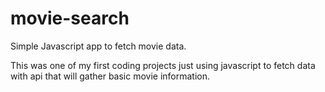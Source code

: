 # movie-search
Simple Javascript app to fetch movie data.

This was one of my first coding projects just using javascript to fetch data with api that will gather basic movie information.
